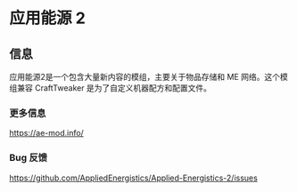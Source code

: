 # 应用能源 2

## 信息

应用能源2是一个包含大量新内容的模组，主要关于物品存储和 ME 网络。这个模组兼容 CraftTweaker 是为了自定义机器配方和配置文件。

### 更多信息

https://ae-mod.info/

### Bug 反馈

https://github.com/AppliedEnergistics/Applied-Energistics-2/issues

